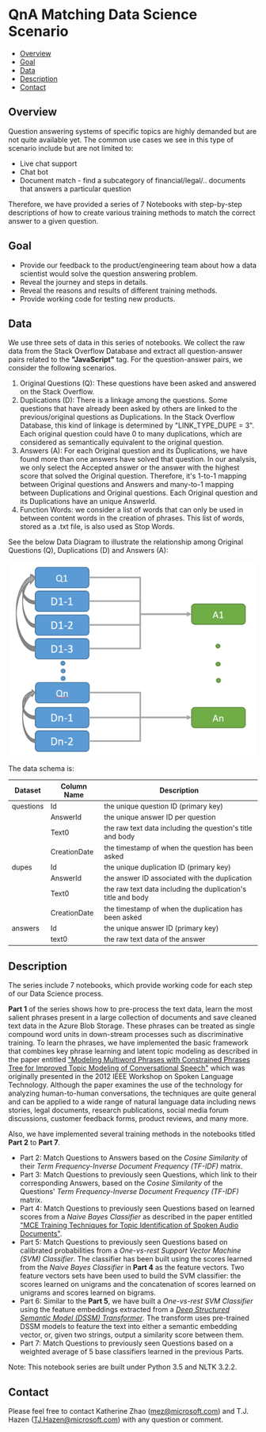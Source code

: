 # QnA Matching Data Science Scenario

- [Overview](#overview)
- [Goal](#goal)
- [Data](#data)
- [Description](#description)
- [Contact](#contact)

## <a name="overview"></a>Overview

Question answering systems of specific topics are highly demanded but are not quite available yet. The common use cases we see in this type of scenario include but are not limited to:
* Live chat support
* Chat bot
* Document match - find a subcategory of financial/legal/.. documents that answers a particular question

Therefore, we have provided a series of 7 Notebooks with step-by-step descriptions of how to create various training methods to match the correct answer to a given question.

## <a name="goal"></a>Goal

* Provide our feedback to the product/engineering team about how a data scientist would solve the question answering problem.
* Reveal the journey and steps in details.
* Reveal the reasons and results of different training methods.
* Provide working code for testing new products.

## <a name="data"></a>Data
We use three sets of data in this series of notebooks. We collect the raw data from the Stack Overflow Database and extract all question-answer pairs related to the __"JavaScript"__ tag. For the question-answer pairs, we consider the following scenarios.

1. Original Questions (Q): These questions have been asked and answered on the Stack Overflow.
2. Duplications (D): There is a linkage among the questions. Some questions that have already been asked by others are linked to the previous/original questions as Duplications. In the Stack Overflow Database, this kind of linkage is determined by "LINK_TYPE_DUPE = 3". Each original question could have 0 to many duplications, which are considered as semantically equivalent to the original question.
3. Answers (A): For each Original question and its Duplications, we have found more than one answers have solved that question. In our analysis, we only select the Accepted answer or the answer with the highest score that solved the Original question. Therefore, it's 1-to-1 mapping between Original questions and Answers and many-to-1 mapping between Duplications and Original questions. Each Original question and its Duplications have an unique AnswerId.
4. Function Words: we consider a list of words that can only be used in between content words in the creation of phrases. This list of words, stored as a .txt file, is also used as Stop Words.

See the below Data Diagram to illustrate the relationship among Original Questions (Q), Duplications (D) and Answers (A):

<img src="https://raw.githubusercontent.com/Azure/Document_Matching/master/pic/data_diagram.png">

The data schema is:

Dataset | Column Name | Description
----------|------------|--------
questions | Id | the unique question ID (primary key)
          | AnswerId | the unique answer ID per question
          | Text0 | the raw text data including the question's title and body
          | CreationDate | the timestamp of when the question has been asked
 dupes | Id | the unique duplication ID (primary key)
       | AnswerId | the answer ID associated with the duplication
       | Text0 | the raw text data including the duplication's title and body
       | CreationDate | the timestamp of when the duplication has been asked
 answers | Id | the unique answer ID (primary key)
         | text0 | the raw text data of the answer

## <a name="description"></a>Description

The series include 7 notebooks, which provide working code for each step of our Data Science process.

__Part 1__ of the series shows how to pre-process the text data, learn the most salient phrases present in a large collection of documents and save cleaned text data in the Azure Blob Storage. These phrases can be treated as single compound word units in down-stream processes such as discriminative training. To learn the phrases, we have implemented the basic framework that combines key phrase learning and latent topic modeling as described in the paper entitled ["Modeling Multiword Phrases with Constrained Phrases Tree for Improved Topic Modeling of Conversational Speech"](http://people.csail.mit.edu/hazen/publications/Hazen-SLT-2012.pdf) which was originally presented in the 2012 IEEE Workshop on Spoken Language Technology. Although the paper examines the use of the technology for analyzing human-to-human conversations, the techniques are quite general and can be applied to a wide range of natural language data including news stories, legal documents, research publications, social media forum discussions, customer feedback forms, product reviews, and many more.

Also, we have implemented several training methods in the notebooks titled __Part 2__ to __Part 7__.
* Part 2: Match Questions to Answers based on the _Cosine Similarity_ of their _Term Frequency-Inverse Document Frequency (TF-IDF)_ matrix.
* Part 3: Match Questions to previously seen Questions, which link to their corresponding Answers, based on the _Cosine Similarity_ of the Questions' _Term Frequency-Inverse Document Frequency (TF-IDF)_ matrix.
* Part 4: Match Questions to previously seen Questions based on learned scores from a _Naive Bayes Classifier_ as described in the paper entitled ["MCE Training Techniques for Topic Identification of Spoken Audio Documents"](http://ieeexplore.ieee.org/abstract/document/5742980/).
* Part 5: Match Questions to previously seen Questions based on calibrated probabilities from a _One-vs-rest Support Vector Machine (SVM) Classifier_. The classifier has been built using the scores learned from the _Naive Bayes Classifier_ in __Part 4__ as the feature vectors. Two feature vectors sets have been used to build the SVM classifier: the scores learned on unigrams and the concatenation of scores learned on unigrams and scores learned on bigrams.
* Part 6: Similar to the __Part 5__, we have built a _One-vs-rest SVM Classifier_ using the feature embeddings extracted from a [_Deep Structured Semantic Model (DSSM) Transformer_](https://microsoft.sharepoint.com/teams/TLC/SitePages/Transforms/DssmTransform.aspx). The transform uses pre-trained DSSM models to feature the text into either a semantic embedding vector, or, given two strings, output a similarity score between them.
* Part 7: Match Questions to previously seen Questions based on a weighted average of 5 base classifiers learned in the previous Parts.

Note: This notebook series are built under Python 3.5 and NLTK 3.2.2.

## <a name="contact"></a>Contact

Please feel free to contact Katherine Zhao (mez@microsoft.com) and T.J. Hazen (TJ.Hazen@microsoft.com) with any question or comment.
